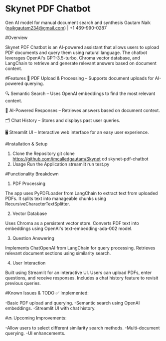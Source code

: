 # Skynet PDF Chatbot
Gen AI model for manual document search and synthesis
Gautam Naik (naikgautam234@gmail.com) | +1 469-990-0287

#Overview

Skynet PDF Chatbot is an AI-powered assistant that allows users to upload PDF documents and query them using natural language. The chatbot leverages OpenAI's GPT-3.5-turbo, Chroma vector database, and LangChain to retrieve and generate relevant answers based on document content.

#Features
📄 PDF Upload & Processing – Supports document uploads for AI-powered querying.

🔍 Semantic Search – Uses OpenAI embeddings to find the most relevant content.

🤖 AI-Powered Responses – Retrieves answers based on document context.

🗂 Chat History – Stores and displays past user queries.

🖥 Streamlit UI – Interactive web interface for an easy user experience.

#Installation & Setup

1. Clone the Repository
   git clone https://github.com/imcalledgautam/Skynet
   cd skynet-pdf-chatbot
2. Usage
Run the Application
streamlit run test.py

#Functionality Breakdown
1. PDF Processing

The app uses PyPDFLoader from LangChain to extract text from uploaded PDFs.
It splits text into manageable chunks using RecursiveCharacterTextSplitter.

2. Vector Database

Uses Chroma as a persistent vector store.
Converts PDF text into embeddings using OpenAI's text-embedding-ada-002 model.

3. Question Answering

Implements ChatOpenAI from LangChain for query processing.
Retrieves relevant document sections using similarity search.

4. User Interaction

Built using Streamlit for an interactive UI.
Users can upload PDFs, enter questions, and receive responses.
Includes a chat history feature to revisit previous queries.

#Known Issues & TODO
✅ Implemented:

-Basic PDF upload and querying.
-Semantic search using OpenAI embeddings.
-Streamlit UI with chat history.

#🔜 Upcoming Improvements:

-Allow users to select different similarity search methods.
-Multi-document querying.
-UI enhancements.

